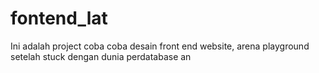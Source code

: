 # fontend_lat
Ini adalah project coba coba desain front end website, arena playground setelah stuck dengan dunia perdatabase an
